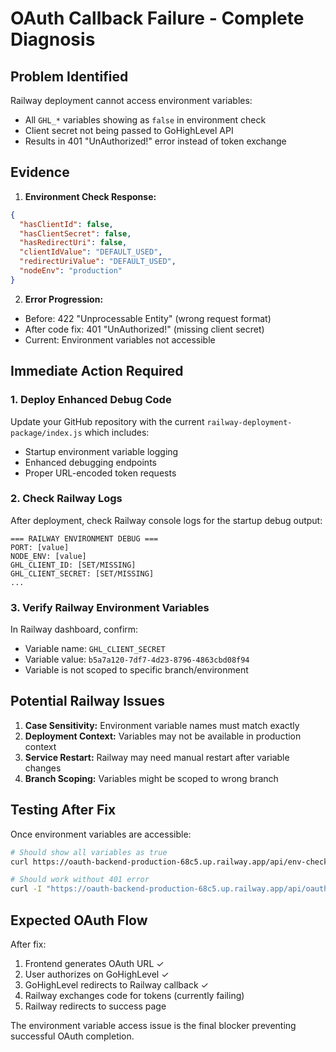 # OAuth Callback Failure - Complete Diagnosis

## Problem Identified
Railway deployment cannot access environment variables:
- All `GHL_*` variables showing as `false` in environment check
- Client secret not being passed to GoHighLevel API
- Results in 401 "UnAuthorized!" error instead of token exchange

## Evidence
1. **Environment Check Response:**
```json
{
  "hasClientId": false,
  "hasClientSecret": false,
  "hasRedirectUri": false,
  "clientIdValue": "DEFAULT_USED",
  "redirectUriValue": "DEFAULT_USED",
  "nodeEnv": "production"
}
```

2. **Error Progression:**
- Before: 422 "Unprocessable Entity" (wrong request format)
- After code fix: 401 "UnAuthorized!" (missing client secret)
- Current: Environment variables not accessible

## Immediate Action Required

### 1. Deploy Enhanced Debug Code
Update your GitHub repository with the current `railway-deployment-package/index.js` which includes:
- Startup environment variable logging
- Enhanced debugging endpoints
- Proper URL-encoded token requests

### 2. Check Railway Logs
After deployment, check Railway console logs for the startup debug output:
```
=== RAILWAY ENVIRONMENT DEBUG ===
PORT: [value]
NODE_ENV: [value]
GHL_CLIENT_ID: [SET/MISSING]
GHL_CLIENT_SECRET: [SET/MISSING]
...
```

### 3. Verify Railway Environment Variables
In Railway dashboard, confirm:
- Variable name: `GHL_CLIENT_SECRET`
- Variable value: `b5a7a120-7df7-4d23-8796-4863cbd08f94`
- Variable is not scoped to specific branch/environment

## Potential Railway Issues
1. **Case Sensitivity:** Environment variable names must match exactly
2. **Deployment Context:** Variables may not be available in production context
3. **Service Restart:** Railway may need manual restart after variable changes
4. **Branch Scoping:** Variables might be scoped to wrong branch

## Testing After Fix
Once environment variables are accessible:

```bash
# Should show all variables as true
curl https://oauth-backend-production-68c5.up.railway.app/api/env-check

# Should work without 401 error
curl -I "https://oauth-backend-production-68c5.up.railway.app/api/oauth/callback?code=test&state=test"
```

## Expected OAuth Flow
After fix:
1. Frontend generates OAuth URL ✓
2. User authorizes on GoHighLevel ✓
3. GoHighLevel redirects to Railway callback ✓
4. Railway exchanges code for tokens (currently failing)
5. Railway redirects to success page

The environment variable access issue is the final blocker preventing successful OAuth completion.